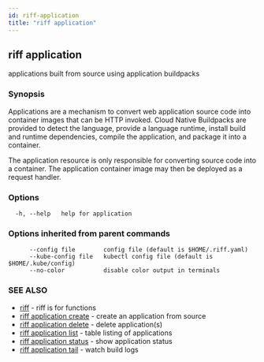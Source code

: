 ```yaml
---
id: riff-application
title: "riff application"
---
```

## riff application

applications built from source using application buildpacks

### Synopsis

Applications are a mechanism to convert web application source code into
container images that can be HTTP invoked. Cloud Native Buildpacks are provided
to detect the language, provide a language runtime, install build and runtime
dependencies, compile the application, and package it into a container.

The application resource is only responsible for converting source code into a
container. The application container image may then be deployed as a request
handler.

### Options

```
  -h, --help   help for application
```

### Options inherited from parent commands

```
      --config file        config file (default is $HOME/.riff.yaml)
      --kube-config file   kubectl config file (default is $HOME/.kube/config)
      --no-color           disable color output in terminals
```

### SEE ALSO

* [riff](riff.md)	 - riff is for functions
* [riff application create](riff_application_create.md)	 - create an application from source
* [riff application delete](riff_application_delete.md)	 - delete application(s)
* [riff application list](riff_application_list.md)	 - table listing of applications
* [riff application status](riff_application_status.md)	 - show application status
* [riff application tail](riff_application_tail.md)	 - watch build logs

